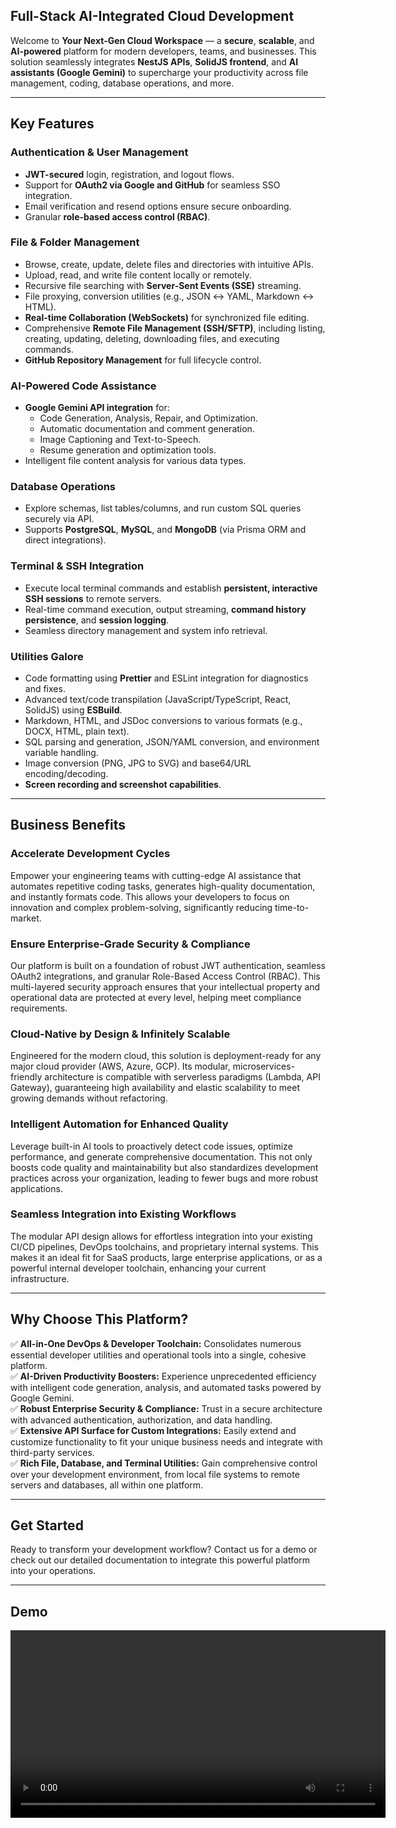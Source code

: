 ## **Full-Stack AI-Integrated Cloud Development**

Welcome to **Your Next-Gen Cloud Workspace** — a **secure**, **scalable**, and **AI-powered** platform for modern developers, teams, and businesses. This solution seamlessly integrates **NestJS APIs**, **SolidJS frontend**, and **AI assistants (Google Gemini)** to supercharge your productivity across file management, coding, database operations, and more.

---

## **Key Features**

### **Authentication & User Management**

- **JWT-secured** login, registration, and logout flows.
- Support for **OAuth2 via Google and GitHub** for seamless SSO integration.
- Email verification and resend options ensure secure onboarding.
- Granular **role-based access control (RBAC)**.

### **File & Folder Management**

- Browse, create, update, delete files and directories with intuitive APIs.
- Upload, read, and write file content locally or remotely.
- Recursive file searching with **Server-Sent Events (SSE)** streaming.
- File proxying, conversion utilities (e.g., JSON ↔ YAML, Markdown ↔ HTML).
- **Real-time Collaboration (WebSockets)** for synchronized file editing.
- Comprehensive **Remote File Management (SSH/SFTP)**, including listing, creating, updating, deleting, downloading files, and executing commands.
- **GitHub Repository Management** for full lifecycle control.

### **AI-Powered Code Assistance**

- **Google Gemini API integration** for:
  - Code Generation, Analysis, Repair, and Optimization.
  - Automatic documentation and comment generation.
  - Image Captioning and Text-to-Speech.
  - Resume generation and optimization tools.
- Intelligent file content analysis for various data types.

### **Database Operations**

- Explore schemas, list tables/columns, and run custom SQL queries securely via API.
- Supports **PostgreSQL**, **MySQL**, and **MongoDB** (via Prisma ORM and direct integrations).

### **Terminal & SSH Integration**

- Execute local terminal commands and establish **persistent, interactive SSH sessions** to remote servers.
- Real-time command execution, output streaming, **command history persistence**, and **session logging**.
- Seamless directory management and system info retrieval.

### **Utilities Galore**

- Code formatting using **Prettier** and ESLint integration for diagnostics and fixes.
- Advanced text/code transpilation (JavaScript/TypeScript, React, SolidJS) using **ESBuild**.
- Markdown, HTML, and JSDoc conversions to various formats (e.g., DOCX, HTML, plain text).
- SQL parsing and generation, JSON/YAML conversion, and environment variable handling.
- Image conversion (PNG, JPG to SVG) and base64/URL encoding/decoding.
- **Screen recording and screenshot capabilities**.

---

## **Business Benefits**

### **Accelerate Development Cycles**

Empower your engineering teams with cutting-edge AI assistance that automates repetitive coding tasks, generates high-quality documentation, and instantly formats code. This allows your developers to focus on innovation and complex problem-solving, significantly reducing time-to-market.

### **Ensure Enterprise-Grade Security & Compliance**

Our platform is built on a foundation of robust JWT authentication, seamless OAuth2 integrations, and granular Role-Based Access Control (RBAC). This multi-layered security approach ensures that your intellectual property and operational data are protected at every level, helping meet compliance requirements.

### **Cloud-Native by Design & Infinitely Scalable**

Engineered for the modern cloud, this solution is deployment-ready for any major cloud provider (AWS, Azure, GCP). Its modular, microservices-friendly architecture is compatible with serverless paradigms (Lambda, API Gateway), guaranteeing high availability and elastic scalability to meet growing demands without refactoring.

### **Intelligent Automation for Enhanced Quality**

Leverage built-in AI tools to proactively detect code issues, optimize performance, and generate comprehensive documentation. This not only boosts code quality and maintainability but also standardizes development practices across your organization, leading to fewer bugs and more robust applications.

### **Seamless Integration into Existing Workflows**

The modular API design allows for effortless integration into your existing CI/CD pipelines, DevOps toolchains, and proprietary internal systems. This makes it an ideal fit for SaaS products, large enterprise applications, or as a powerful internal developer toolchain, enhancing your current infrastructure.

---

## **Why Choose This Platform?**

✅ **All-in-One DevOps & Developer Toolchain:** Consolidates numerous essential developer utilities and operational tools into a single, cohesive platform.  
✅ **AI-Driven Productivity Boosters:** Experience unprecedented efficiency with intelligent code generation, analysis, and automated tasks powered by Google Gemini.  
✅ **Robust Enterprise Security & Compliance:** Trust in a secure architecture with advanced authentication, authorization, and data handling.  
✅ **Extensive API Surface for Custom Integrations:** Easily extend and customize functionality to fit your unique business needs and integrate with third-party services.  
✅ **Rich File, Database, and Terminal Utilities:** Gain comprehensive control over your development environment, from local file systems to remote servers and databases, all within one platform.  

---

## **Get Started**

Ready to transform your development workflow? Contact us for a demo or check out our detailed documentation to integrate this powerful platform into your operations.

---

## Demo

<video src='demo.webm' controls width='600'>
  Your browser does not support the video tag.
</video>
